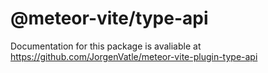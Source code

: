 # @meteor-vite/type-api

Documentation for this package is avaliable at https://github.com/JorgenVatle/meteor-vite-plugin-type-api